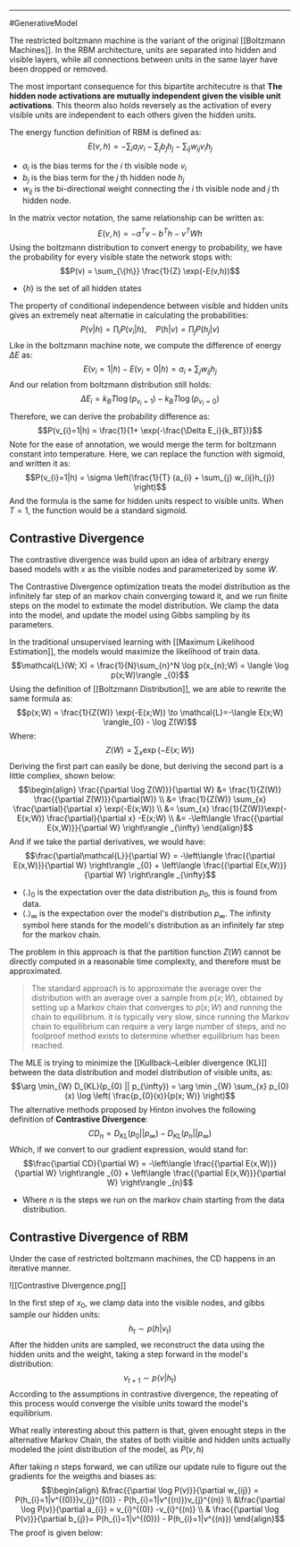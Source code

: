 ------
#GenerativeModel 

The restricted boltzmann machine is the variant of the original [[Boltzmann Machines]]. In the RBM architecture, units are separated into hidden and visible layers, while all connections between units in the same layer have been dropped or removed. 

The most important consequence for this bipartite architecutre is that **The hidden node activations are mutually independent given the visible unit activations**. This theorm also holds reversely as the activation of every visible units are independent to each others given the hidden units.

The energy function definition of RBM is defined as:
$$E(v,h) = - \sum_{i} a_{i}v_{i} - \sum_{j} b_{j}h_{j} - \sum_{ij} w_{ij} v_{i} h_{j}$$
- $a_{i}$ is the bias terms for the $i$ th visible node $v_{i}$
- $b_{j}$ is the bias term for the $j$ th hidden node $h_{j}$
- $w_{ij}$ is the bi-directional weight connecting the $i$ th visible node and $j$ th hidden node.

In the matrix vector notation, the same relationship can be written as:
$$E(v,h) = -a^Tv -b^T h-v^TWh$$
Using the boltzmann distribution to convert energy to probability, we have the probability for every visible state the network stops with:
$$P(v) = \sum_{\{h\}} \frac{1}{Z} \exp(-E(v,h))$$
- $\{ h \}$ is the set of all hidden states

The property of conditional independence between visible and hidden units gives an extremely neat alternatie in calculating the probabilities:
$$P(v|h) = \prod_{i} P(v_{i}|h),\quad P(h|v) = \prod_{j} P(h_{j}|v)$$
Like in the boltzmann machine note, we compute the difference of energy $\Delta E$ as:
$$E(v_{i} = 1 | h) - E(v_{i} = 0 | h) = a_{i} + \sum_{j} w_{ij}h_{j}$$
And our relation from boltzmann distribution still holds:
$$\Delta E_i = k_BT \log(p_{v_{i}=1} ) - k_BT\log (p_{v_{i}=0})$$
Therefore, we can derive the probability difference as:
$$P(v_{i}=1|h) = \frac{1}{1+ \exp(-\frac{\Delta E_i}{k_BT})}$$
Note for the ease of annotation, we would merge the term for boltzmann constant into temperature.
Here, we can replace the function with sigmoid, and written it as:
$$P(v_{i}=1|h) = \sigma \left(\frac{1}{T} (a_{i} + \sum_{j} w_{ij}h_{j}) \right)$$
And the formula is the same for hidden units respect to visible units. When $T=1$, the function would be a standard sigmoid. 

## Contrastive Divergence

The contrastive divergence was build upon an idea of arbitrary energy based models with $x$ as the visible nodes and parameterized by some $W$. 

The Contrastive Divergence optimization treats the model distribution as the infinitely far step of an markov chain converging toward it, and we run finite steps on the model to extimate the model distribution. We clamp the data into the model, and update the model using Gibbs sampling by its parameters.

In the traditional unsupervised learning with [[Maximum Likelihood Estimation]], the models would maximize the likelihood of train data. 
$$\mathcal{L}(W; X) = \frac{1}{N}\sum_{n}^N \log p(x_{n};W) = \langle \log p(x;W)\rangle _{0}$$
Using the definition of [[Boltzmann Distribution]], we are able to rewrite the same formula as:
$$p(x;W) = \frac{1}{Z(W)} \exp(-E(x;W)) \to \mathcal{L}=-\langle E(x;W) \rangle_{0} - \log Z(W)$$
Where:
$$Z(W) = \sum_{x} \exp(-E(x; W))$$
Deriving the first part can easily be done, but deriving the second part is a little compliex, shown below:
$$\begin{align}
\frac{{\partial \log Z(W)}}{\partial W} &= \frac{1}{Z(W)} \frac{{\partial Z(W)}}{\partial(W)} \\
&= \frac{1}{Z(W)} \sum_{x} \frac{\partial}{\partial x} \exp(-E(x;W)) \\
&= \sum_{x} \frac{1}{Z(W)}\exp(-E(x;W)) \frac{\partial}{\partial x} -E(x;W) \\
&= -\left\langle  \frac{{\partial E(x,W)}}{\partial W} \right\rangle _{\infty} 
\end{align}$$
And if we take the partial derivatives, we would have:
$$\frac{\partial\mathcal{L}}{\partial W} = -\left\langle  \frac{{\partial E(x,W)}}{\partial W} \right\rangle _{0} + \left\langle  \frac{{\partial E(x,W)}}{\partial W} \right\rangle _{\infty}$$
- $\langle.\rangle_{0}$ is the expectation over the data distribution $p_0$, this is found from data.
- $\langle . \rangle _\infty$ is the expectation over the model's distribution $p_\infty$. The infinity symbol here stands for the modeli's distribution as an infinitely far step for the markov chain.

The problem in this approach is that the partition function $Z(W)$ cannot be directly computed in a reasonable time complexity, and therefore must be approximated.

> The standard approach is to approximate the average over the distribution with an average over a sample from $p(x;W)$, obtained by setting up a Markov chain that converges to $p(x;W)$ and running the chain to equilibrium. it is typically very slow, since running the Markov chain to equilibrium can require a very large number of steps, and no foolproof method exists to determine whether equilibrium has been reached.

The MLE is trying to minimize the [[Kullback–Leibler divergence (KL)]] between the data distribution and model distribution of visible units, as:
$$\arg \min_{W} D_{KL}(p_{0} || p_{\infty}) = \arg \min _{W} \sum_{x} p_{0}(x) \log \left( \frac{p_{0}(x)}{p(x; W)} \right)$$
The alternative methods proposed by Hinton involves the following definition of **Contrastive Divergence**:
$$CD_{n } = D_{KL} (p_{0} || p _\infty) - D_{KL}(p_{n}| | p_{\infty})$$
Which, if we convert to our gradient expression, would stand for:
$$\frac{\partial CD}{\partial W} = -\left\langle  \frac{{\partial E(x,W)}}{\partial W} \right\rangle _{0} + \left\langle  \frac{{\partial E(x,W)}}{\partial W} \right\rangle _{n}$$
- Where $n$ is the steps we run on the markov chain starting from the data distribution. 

## Contrastive Divergence of RBM

Under the case of restricted boltzmann machines, the CD happens in an iterative manner. 

![[Contrastive Divergence.png]]

In the first step of $x_{0}$, we clamp data into the visible nodes, and gibbs sample our hidden units:
$$h_{t} \sim p(h|v_{t}) $$
After the hidden units are sampled, we reconstruct the data using the hidden units and the weight, taking a step forward in the model's distribution:
$$v_{t+1} \sim p(v|h_{t})$$
According to the assumptions in contrastive divergence, the repeating of this process would converge the visible units toward the model's equilibrium. 

What really interesting about this pattern is that, given enought steps in the alternative Markov Chain, the states of both visible and hidden units actually modeled the joint distribution of the model, as $P(v,h)$

After taking $n$ steps forward, we can utilize our update rule to figure out the gradients for the weigths and biases as:
$$\begin{align}
&\frac{{\partial \log P(v)}}{\partial w_{ij}} = P(h_{i}=1|v^{(0)})v_{j}^{(0)} - P(h_{i}=1|v^{(n)})v_{j}^{(n)} \\
&\frac{\partial \log P(v)}{\partial a_{i}} = v_{i}^{(0)} -v_{i}^{(n)} \\
& \frac{{\partial \log P(v)}}{\partial b_{j}}= P(h_{i}=1|v^{(0)}) - P(h_{i}=1|v^{(n)})
\end{align}$$
The proof is given below: